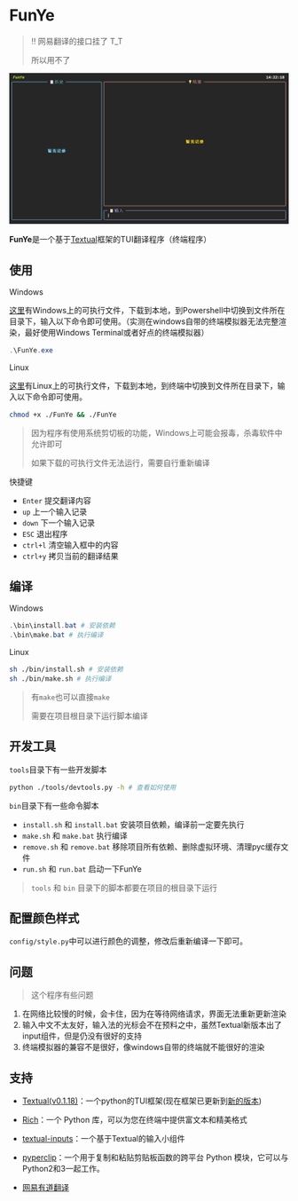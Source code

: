 # FunYe

> :bangbang: 网易翻译的接口挂了 T_T
>
> 所以用不了

![screenshot](./img/show.gif)

**FunYe**是一个基于[Textual](https://github.com/Textualize/textual)框架的TUI翻译程序（终端程序）


## 使用

Windows

[这里](https://github.com/kaze-k/FunYe/releases/tag/v1.0.0)有Windows上的可执行文件，下载到本地，到Powershell中切换到文件所在目录下，输入以下命令即可使用。（实测在windows自带的终端模拟器无法完整渲染，最好使用Windows Terminal或者好点的终端模拟器）

```Powershell
.\FunYe.exe
```

Linux

[这里](https://github.com/kaze-k/FunYe/releases/tag/v1.0.0)有Linux上的可执行文件，下载到本地，到终端中切换到文件所在目录下，输入以下命令即可使用。

```bash
chmod +x ./FunYe && ./FunYe
```

> 因为程序有使用系统剪切板的功能，Windows上可能会报毒，杀毒软件中允许即可
>
> 如果下载的可执行文件无法运行，需要自行重新编译

快捷键

- `Enter` 提交翻译内容
- `up` 上一个输入记录
- `down` 下一个输入记录
- `ESC` 退出程序
- `ctrl+l` 清空输入框中的内容
- `ctrl+y` 拷贝当前的翻译结果


## 编译

Windows

```powershell
.\bin\install.bat # 安装依赖
.\bin\make.bat # 执行编译
```

Linux

```bash
sh ./bin/install.sh # 安装依赖
sh ./bin/make.sh # 执行编译
```

> 有`make`也可以直接`make`
>
> 需要在项目根目录下运行脚本编译


## 开发工具

`tools`目录下有一些开发脚本

``` sh
python ./tools/devtools.py -h # 查看如何使用
```

`bin`目录下有一些命令脚本

- `install.sh` 和 `install.bat` 安装项目依赖，编译前一定要先执行
- `make.sh` 和 `make.bat` 执行编译
- `remove.sh` 和 `remove.bat` 移除项目所有依赖、删除虚拟环境、清理pyc缓存文件
- `run.sh` 和 `run.bat` 启动一下FunYe

> `tools` 和 `bin` 目录下的脚本都要在项目的根目录下运行


## 配置颜色样式

`config/style.py`中可以进行颜色的调整，修改后重新编译一下即可。


## 问题

> 这个程序有些问题
1. 在网络比较慢的时候，会卡住，因为在等待网络请求，界面无法重新更新渲染
2. 输入中文不太友好，输入法的光标会不在预料之中，虽然Textual新版本出了input组件，但是仍没有很好的支持
3. 终端模拟器的兼容不是很好，像windows自带的终端就不能很好的渲染


## 支持
- [Textual(v0.1.18)](https://github.com/Textualize/textual/tree/v0.1.18)：一个python的TUI框架(现在框架已更新到[新的版本](https://github.com/Textualize/textual))

- [Rich](https://github.com/Textualize/rich)：一个 Python 库，可以为您在终端中提供富文本和精美格式

- [textual-inputs](https://github.com/sirfuzzalot/textual-inputs)：一个基于Textual的输入小组件

- [pyperclip](https://github.com/asweigart/pyperclip)：一个用于复制和粘贴剪贴板函数的跨平台 Python 模块，它可以与 Python2和3一起工作。

- [网易有道翻译](https://fanyi.youdao.com/)
